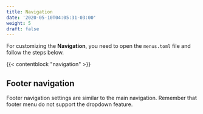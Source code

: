 ```yaml
---
title: Navigation
date: '2020-05-10T04:05:31-03:00'
weight: 5
draft: false
---
```


For customizing the **Navigation**, you need to open the `menus.toml` file and follow the steps below.

{{< contentblock "navigation" >}}

## Footer navigation

Footer navigation settings are similar to the main navigation. Remember that footer menu do not support the dropdown feature.

